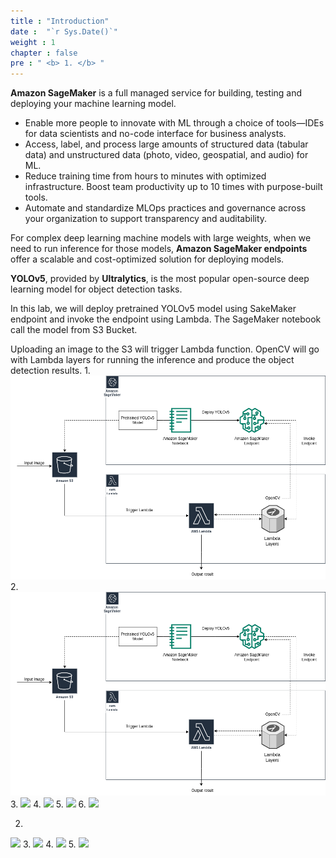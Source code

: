```yaml
---
title : "Introduction"
date :  "`r Sys.Date()`" 
weight : 1 
chapter : false
pre : " <b> 1. </b> "
---
```

**Amazon SageMaker** is a full managed service for building, testing and deploying your machine learning model.
 - Enable more people to innovate with ML through a choice of tools—IDEs for data scientists and no-code interface for business analysts.
 - Access, label, and process large amounts of structured data (tabular data) and unstructured data (photo, video, geospatial, and audio) for ML.
 - Reduce training time from hours to minutes with optimized infrastructure. Boost team productivity up to 10 times with purpose-built tools.
 - Automate and standardize MLOps practices and governance across your organization to support transparency and auditability.

For complex deep learning machine models with large weights, when we need to run inference for those models, **Amazon SageMaker endpoints** offer a scalable and cost-optimized solution for deploying models.

**YOLOv5**, provided by **Ultralytics**, is the most popular open-source deep learning model for object detection tasks.

In this lab, we will deploy pretrained YOLOv5 model using SakeMaker endpoint and invoke the endpoint using Lambda. The SageMaker notebook call the model from S3 Bucket.

Uploading an image to the S3 will trigger Lambda function. OpenCV will go with Lambda layers for running the inference and produce the object detection results.
1.
![](static/images/workshop-cicd.png)
2. 
![](./static/images/workshop-cicd.png)
3. 
![](./images/workshop-cicd.png)
4. 
![](images/workshop-cicd.png)
5. 
![](./workshop-cicd.png)
6.
![](workshop-cicd.png)



2. 
![](../static/images/workshop-cicd.png)
3. 
![](../images/workshop-cicd.png)
4. 
![](/images/workshop-cicd.png)
5. 
![](../workshop-cicd.png)

